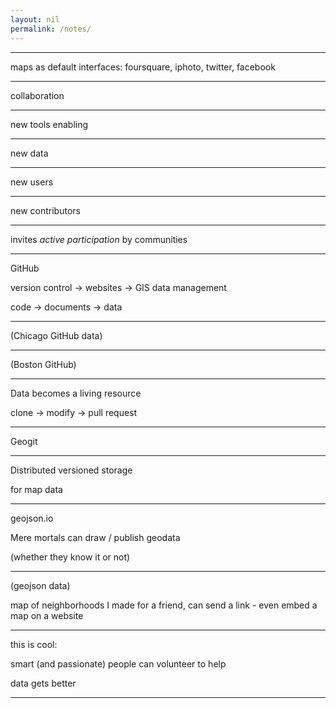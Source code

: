 ```yaml
---
layout: nil
permalink: /notes/
---
```



---

maps as default interfaces:
foursquare, iphoto, twitter, facebook

---

collaboration

---

new tools enabling

---

new data

---

new users

---

new contributors

---

invites _active participation_ by communities

---

GitHub

version control -> websites -> GIS data management

code -> documents -> data

---

(Chicago GitHub data)

---

(Boston GitHub)

---

Data becomes a living resource

clone -> modify -> pull request

---

Geogit

---

Distributed versioned storage

for map data

---

geojson.io

Mere mortals can draw / publish geodata

(whether they know it or not)

---

(geojson data)

map of neighborhoods I made for a friend, can send a link - even embed a map on a website

---

this is cool:

smart (and passionate) people can volunteer to help

data gets better

---
